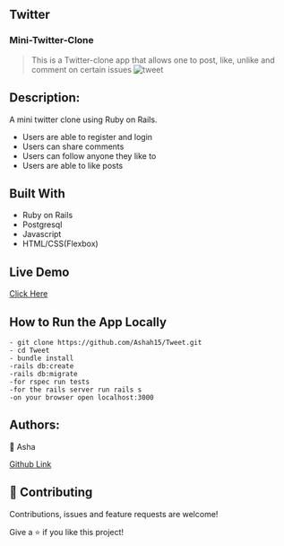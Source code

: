 ## Twitter
### Mini-Twitter-Clone
>This is a Twitter-clone app that allows one to post, like, unlike and comment on certain issues
![tweet](https://user-images.githubusercontent.com/25789605/83570958-94fee480-a52f-11ea-8f67-47aaa6e61ba8.png)

## Description:
A mini twitter clone using Ruby on Rails.
- Users are able to register and login
- Users can share comments
- Users can follow anyone they  like to
- Users are able to like posts

## Built With
- Ruby on Rails
- Postgresql
- Javascript
- HTML/CSS(Flexbox)

## Live Demo
[Click Here](https://asha-twitter.herokuapp.com/signup)

## How to Run the App Locally
```
- git clone https://github.com/Ashah15/Tweet.git
- cd Tweet
- bundle install
-rails db:create
-rails db:migrate
-for rspec run tests
-for the rails server run rails s
-on your browser open localhost:3000

```
## Authors:
👤 Asha

[Github  Link](https://github.com/Ashah15)

## 🤝 Contributing
Contributions, issues and feature requests are welcome!


Give a ⭐️ if you like this project!
